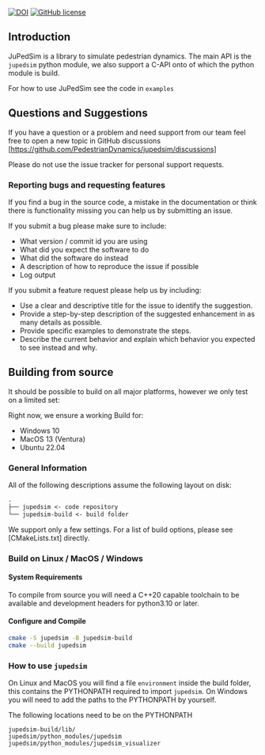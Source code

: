 [![DOI](https://zenodo.org/badge/DOI/10.5281/zenodo.6144559.svg)](https://doi.org/10.5281/zenodo.6144559) [![GitHub license](https://img.shields.io/badge/license-LGPL-blue.svg)](https://raw.githubusercontent.com/PedestrianDynamics/jupedsim/master/LICENSE)

## Introduction

JuPedSim is a library to simulate pedestrian dynamics. The main API is the
`jupedsim` python module, we also support a C-API onto of which the python
module is build.

For how to use JuPedSim see the code in `examples`

## Questions and Suggestions

If you have a question or a problem and need support from our team feel free to
open a new topic in GitHub discussions
[https://github.com/PedestrianDynamics/jupedsim/discussions]

Please do not use the issue tracker for personal support requests.

### Reporting bugs and requesting features

If you find a bug in the source code, a mistake in the documentation or think
there is functionality missing you can help us by submitting an issue.

If you submit a bug please make sure to include:

* What version / commit id you are using
* What did you expect the software to do
* What did the software do instead
* A description of how to reproduce the issue if possible
* Log output

If you submit a feature request please help us by including:

* Use a clear and descriptive title for the issue to identify the suggestion.
* Provide a step-by-step description of the suggested enhancement in as many
  details as possible.
* Provide specific examples to demonstrate the steps.
* Describe the current behavior and explain which behavior you expected to see
  instead and why.

## Building from source

It should be possible to build on all major platforms, however we only test on
a limited set:

Right now, we ensure a working Build for:

* Windows 10
* MacOS 13 (Ventura)
* Ubuntu 22.04

### General Information

All of the following descriptions assume the following layout on disk:

```txt
.
├── jupedsim <- code repository
└── jupedsim-build <- build folder

```

We support only a few settings. For a list of build options, please see
[CMakeLists.txt] directly.

### Build on Linux / MacOS / Windows

#### System Requirements

To compile from source you will need a C++20 capable toolchain to be available
and development headers for python3.10 or later.

#### Configure and Compile

```bash
cmake -S jupedsim -B jupedsim-build
cmake --build jupedsim
```

### How to use `jupedsim`

On Linux and MacOS you will find a file `environment` inside the build folder,
this contains the PYTHONPATH required to import `jupedsim`. On Windows you will
need to add the paths to the PYTHONPATH by yourself.

The following locations need to be on the PYTHONPATH

```
jupedsim-build/lib/
jupedsim/python_modules/jupedsim
jupedsim/python_modules/jupedsim_visualizer
```

